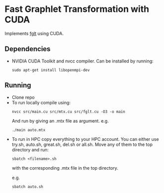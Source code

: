 # Fast Graphlet Transformation with CUDA
Implements <a href="https://github.com/fcdimitr/fglt">fglt</a> using CUDA.

<h2>Dependencies</h2>
<ul>
  <li>NVIDIA CUDA Toolkit and nvcc compiler. Can be installed by running:
  
    sudo apt-get install libopenmpi-dev
    
  </li>
</ul>

<h2>Running</h2>
<ul>
  <li>Clone repo</li>
  <li>To run locally compile using:
  
    nvcc src/main.cu src/mtx.cu src/fglt.cu -O3 -o main

  And run by giving an .mtx file as argument.
  e.g.
  
    ./main auto.mtx
 
  </li>
  <li>To run in HPC copy everything to your HPC account. You can either use try.sh, auto.sh, great.sh, del.sh or all.sh. Move any of them to the top directory and run:
  
    sbatch <filename>.sh
    
with the corresponding .mtx file in the top directory.
    
  e.g.
  
    sbatch auto.sh

  </li>
</ul>
